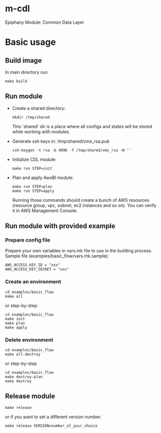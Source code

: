 # m-cdl

Epiphany Module: Common Data Layer

# Basic usage

## Build image

In main directory run:

  ```shell
  make build
  ```

## Run module

* Create a shared directory:

  ```shell
  mkdir /tmp/shared
  ```

  This 'shared' dir is a place where all configs and states will be stored while working with modules.

* Generate ssh keys in: /tmp/shared/vms_rsa.pub

  ```shell
  ssh-keygen -t rsa -b 4096 -f /tmp/shared/vms_rsa -N ''
  ```

* Initialize CDL module:

  ```shell
  make run STEP=init
  ```

* Plan and apply AwsBI module:

  ```shell
  make run STEP=plan
  make run STEP=apply
  ```

  Running those commands should create a bunch of AWS resources (resource group, vpc, subnet, ec2 instances and so on). You can verify it in AWS Management Console.

## Run module with provided example

### Prepare config file

Prepare your own variables in vars.mk file to use in the building process.
Sample file (examples/basic_flow/vars.mk.sample):

  ```shell
  AWS_ACCESS_KEY_ID = "xxx"
  AWS_ACCESS_KEY_SECRET = "xxx"
  ```

### Create an environment

  ```shell
  cd examples/basic_flow
  make all
  ```

or step-by-step:

  ```shell
  cd examples/basic_flow
  make init
  make plan
  make apply
  ```

### Delete environment

  ```shell
  cd examples/basic_flow
  make all-destroy
  ```

or step-by-step

  ```shell
  cd examples/basic_flow
  make destroy-plan
  make destroy
  ```

## Release module

  ```shell
  make release
  ```

or if you want to set a different version number:

  ```shell
  make release VERSION=number_of_your_choice
  ```
